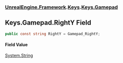 ### [UnrealEngine.Framework](./UnrealEngine-Framework.md 'UnrealEngine.Framework').[Keys](./Keys.md 'UnrealEngine.Framework.Keys').[Keys.Gamepad](./Keys-Gamepad.md 'UnrealEngine.Framework.Keys.Gamepad')
## Keys.Gamepad.RightY Field
  
```csharp
public const string RightY = Gamepad_RightY;
```
#### Field Value
[System.String](https://docs.microsoft.com/en-us/dotnet/api/System.String 'System.String')  
